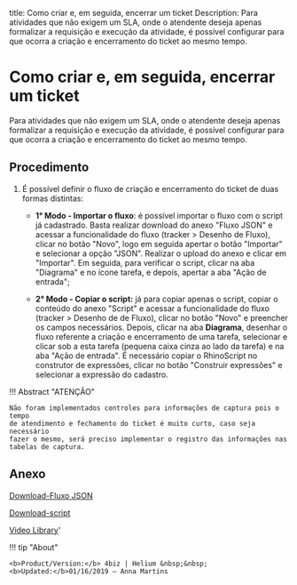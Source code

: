 title: Como criar e, em seguida, encerrar um ticket
Description: Para atividades que não exigem um SLA, onde o atendente deseja apenas formalizar a requisição e execução da atividade, é possível configurar para que ocorra a criação e encerramento do ticket ao mesmo tempo.
# Como criar e, em seguida, encerrar um ticket

Para atividades que não exigem um SLA, onde o atendente deseja apenas formalizar
a requisição e execução da atividade, é possível configurar para que ocorra a
criação e encerramento do ticket ao mesmo tempo.

Procedimento
----------------

1.  É possível definir o fluxo de criação e encerramento do ticket de duas
    formas distintas:

    - **1° Modo - Importar o fluxo**: é possível importar o fluxo com o script já
      cadastrado. Basta realizar download do anexo "Fluxo JSON" e acessar a
      funcionalidade do fluxo (tracker \> Desenho de Fluxo), clicar no botão
      "Novo", logo em seguida apertar o botão "Importar" e selecionar a opção "JSON".
      Realizar o upload do anexo e clicar em "Importar". Em seguida, para verificar o
      script, clicar na aba "Diagrama" e no ícone tarefa, e depois, apertar a aba
      "Ação de entrada";

    - **2° Modo - Copiar o script:** já para copiar apenas o script, copiar o conteúdo
      do anexo "Script" e acessar a funcionalidade do fluxo (tracker \> Desenho de de
      Fluxo), clicar no botão "Novo" e preencher os campos necessários. Depois,
      clicar na aba **Diagrama**, desenhar o fluxo referente a criação e encerramento
      de uma tarefa, selecionar e clicar sob a esta tarefa (pequena caixa cinza ao
      lado da tarefa) e na aba "Ação de entrada". É necessário copiar o RhinoScript no
      construtor de expressões, clicar no botão "Construir expressões" e selecionar a
      expressão do cadastro.

!!! Abstract "ATENÇÃO"

    Não foram implementados controles para informações de captura pois o tempo
    de atendimento e fechamento do ticket é muito curto, caso seja necessário
    fazer o mesmo, será preciso implementar o registro das informações nas
    tabelas de captura.

Anexo
------
[Download-Fluxo JSON][1]

[Download-script][2]


<i class='fa fa-youtube-play  fa-2x' style='color:#97ce17;vertical-align: middle;'> </i> [Video Library](https://www.youtube.com/playlist?list=PLB5qK2uzf2RN9wA1DbVHEot2QD2gW8_jq)'

!!! tip "About"

    <b>Product/Version:</b> 4biz | Helium &nbsp;&nbsp;
    <b>Updated:</b>01/16/2019 – Anna Martins


[1]:/pt-br/4biz-helium/processes/tickets/images/fluxo-JSON.json
[2]:/pt-br/4biz-helium/processes/tickets/images/script.zip
